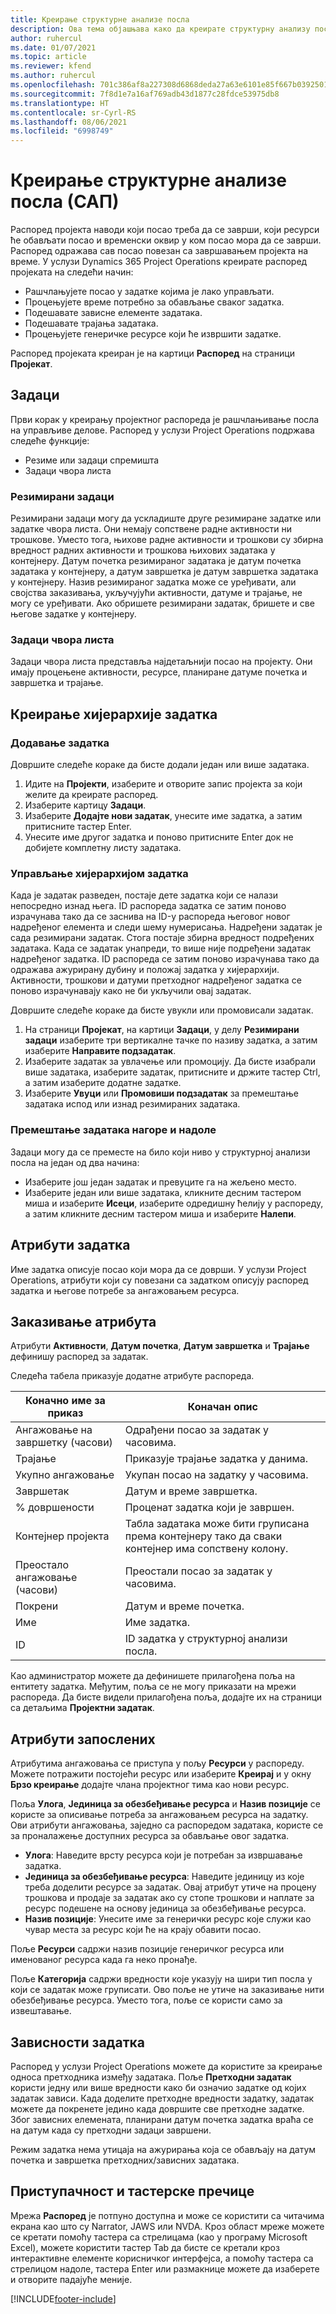 ```yaml
---
title: Креирање структурне анализе посла
description: Ова тема објашњава како да креирате структурну анализу посла (САП) која укључује основне контроле у новом интерфејсу за планирање.
author: ruhercul
ms.date: 01/07/2021
ms.topic: article
ms.reviewer: kfend
ms.author: ruhercul
ms.openlocfilehash: 701c386af8a227308d6868deda27a63e6101e85f667b0392501bb0490329f484
ms.sourcegitcommit: 7f8d1e7a16af769adb43d1877c28fdce53975db8
ms.translationtype: HT
ms.contentlocale: sr-Cyrl-RS
ms.lasthandoff: 08/06/2021
ms.locfileid: "6998749"
---
```

# <a name="create-a-work-breakdown-structure-wbs"></a>Креирање структурне анализе посла (САП)

Распоред пројекта наводи који посао треба да се заврши, који ресурси ће обављати посао и временски оквир у ком посао мора да се заврши. Распоред одражава сав посао повезан са завршавањем пројекта на време. У услузи Dynamics 365 Project Operations креирате распоред пројеката на следећи начин:

  - Рашчлањујете посао у задатке којима је лако управљати.
  - Процењујете време потребно за обављање сваког задатка.
  - Подешавате зависне елементе задатака.
  - Подешавате трајања задатака.
  - Процењујете генеричке ресурсе који ће извршити задатке. 

Распоред пројеката креиран је на картици **Распоред** на страници **Пројекат**.

## <a name="tasks"></a>Задаци

Први корак у креирању пројектног распореда је рашчлањивање посла на управљиве делове. Распоред у услузи Project Operations подржава следеће функције:

- Резиме или задаци спремишта
- Задаци чвора листа

### <a name="summary-tasks"></a>Резимирани задаци

Резимирани задаци могу да ускладиште друге резимиране задатке или задатке чвора листа. Они немају сопствене радне активности ни трошкове. Уместо тога, њихове радне активности и трошкови су збирна вредност радних активности и трошкова њихових задатака у контејнеру. Датум почетка резимираног задатака је датум почетка задатака у контејнеру, а датум завршетка је датум завршетка задатака у контејнеру. Назив резимираног задатка може се уређивати, али својства заказивања, укључујући активности, датуме и трајање, не могу се уређивати. Ако обришете резимирани задатак, бришете и све његове задатке у контејнеру.

### <a name="leaf-node-tasks"></a>Задаци чвора листа

Задаци чвора листа представља најдетаљнији посао на пројекту. Они имају процењене активности, ресурсе, планиране датуме почетка и завршетка и трајање.

## <a name="create-a-task-hierarchy"></a>Креирање хијерархије задатка

### <a name="add-a-task"></a>Додавање задатка

Довршите следеће кораке да бисте додали један или више задатака.

1. Идите на **Пројекти**, изаберите и отворите запис пројекта за који желите да креирате распоред. 
2. Изаберите картицу **Задаци**. 
3. Изаберите **Додајте нови задатак**, унесите име задатка, а затим притисните тастер Enter.
2. Унесите име другог задатка и поново притисните Enter док не добијете комплетну листу задатака.

### <a name="manage-hierarchy-of-a-task"></a>Управљање хијерархијом задатка

Када је задатак разведен, постаје дете задатка који се налази непосредно изнад њега. ID распореда задатка се затим поново израчунава тако да се заснива на ID-у распореда његовог новог надређеног елемента и следи шему нумерисања. Надређени задатак је сада резимирани задатак. Стога постаје збирна вредност подређених задатака. Када се задатак унапреди, то више није подређени задатак надређеног задатка. ID распореда се затим поново израчунава тако да одражава ажурирану дубину и положај задатка у хијерархији. Активности, трошкови и датуми претходног надређеног задатка се поново израчунавају како не би укључили овај задатак.

Довршите следеће кораке да бисте увукли или промовисали задатак.

1. На страници **Пројекат**, на картици **Задаци**, у делу **Резимирани задаци** изаберите три вертикалне тачке по називу задатка, а затим изаберите **Направите подзадатак**. 
2. Изаберите задатак за увлачење или промоцију. Да бисте изабрали више задатака, изаберите задатак, притисните и држите тастер Ctrl, а затим изаберите додатне задатке.
2. Изаберите **Увуци** или **Промовиши подзадатак** за премештање задатака испод или изнад резимираних задатака.

### <a name="move-tasks-up-and-down"></a>Премештање задатака нагоре и надоле

Задаци могу да се преместе на било који ниво у структурној анализи посла на један од два начина:

- Изаберите још један задатак и превуците га на жељено место.
- Изаберите један или више задатака, кликните десним тастером миша и изаберите **Исеци**, изаберите одредишну ћелију у распореду, а затим кликните десним тастером миша и изаберите **Налепи**.

## <a name="task-attributes"></a>Атрибути задатка

Име задатка описује посао који мора да се доврши. У услузи Project Operations, атрибути који су повезани са задатком описују распоред задатка и његове потребе за ангажовањем ресурса.

## <a name="schedule-attributes"></a>Заказивање атрибута

Атрибути **Активности**, **Датум почетка**, **Датум завршетка** и **Трајање** дефинишу распоред за задатак.

Следећа табела приказује додатне атрибуте распореда.

| **Коначно име за приказ** | **Коначан опис** |
| --- | --- |
| Ангажовање на завршетку (часови) | Одрађени посао за задатак у часовима. |
| Трајање | Приказује трајање задатка у данима. |
| Укупно ангажовање | Укупан посао на задатку у часовима. |
| Завршетак | Датум и време завршетка. |
| % довршености | Проценат задатка који је завршен. |
| Контејнер пројекта | Табла задатака може бити груписана према контејнеру тако да сваки контејнер има сопствену колону. |
| Преостало ангажовање (часови) | Преостали посао за задатак у часовима. |
| Покрени | Датум и време почетка. |
| Име | Име задатка. |
| ID | ID задатка у структурној анализи посла. |

Као администратор можете да дефинишете прилагођена поља на ентитету задатка. Међутим, поља се не могу приказати на мрежи распореда. Да бисте видели прилагођена поља, додајте их на страници са детаљима **Пројектни задатак**.

## <a name="staffing-attributes"></a>Атрибути запослених

Атрибутима ангажовања се приступа у пољу **Ресурси** у распореду. Можете потражити постојећи ресурс или изаберите **Креирај** и у окну **Брзо креирање** додајте члана пројектног тима као нови ресурс.

Поља **Улога**, **Јединица за обезбеђивање ресурса** и **Назив позиције** се користе за описивање потреба за ангажовањем ресурса на задатку. Ови атрибути ангажовања, заједно са распоредом задатака, користе се за проналажење доступних ресурса за обављање овог задатка.

   - **Улога**: Наведите врсту ресурса који је потребан за извршавање задатка.
   - **Јединица за обезбеђивање ресурса**: Наведите јединицу из које треба доделити ресурсе за задатак. Овај атрибут утиче на процену трошкова и продаје за задатак ако су стопе трошкови и наплате за ресурс подешене на основу јединица за обезбеђивање ресурса.
   - **Назив позиције**: Унесите име за генерички ресурс које служи као чувар места за ресурс који ће на крају обавити посао.

Поље **Ресурси** садржи назив позиције генеричког ресурса или именованог ресурса када га неко пронађе.

Поље **Категорија** садржи вредности које указују на шири тип посла у који се задатак може груписати. Ово поље не утиче на заказивање нити обезбеђивање ресурса. Уместо тога, поље се користи само за извештавање.

## <a name="task-dependencies"></a>Зависности задатка

Распоред у услузи Project Operations можете да користите за креирање односа претходника између задатака. Поље **Претходни задатак** користи једну или више вредности како би означио задатке од којих задатак зависи. Када доделите претходне вредности задатку, задатак можете да покренете једино када довршите све претходне задатке. Због зависних елемената, планирани датум почетка задатка враћа се на датум када су претходни задаци завршени.

Режим задатка нема утицаја на ажурирања која се обављају на датум почетка и завршетка претходних/зависних задатака.

## <a name="accessibility-and-keyboard-shortcuts"></a>Приступачност и тастерске пречице

Мрежа **Распоред** је потпуно доступна и може се користити са читачима екрана као што су Narrator, JAWS или NVDA. Кроз област мреже можете се кретати помоћу тастера са стрелицама (као у програму Microsoft Excel), можете користити тастер Tab да бисте се кретали кроз интерактивне елементе корисничког интерфејса, а помоћу тастера са стрелицом надоле, тастера Enter или размакнице можете да изаберете и отворите падајуће меније.


[!INCLUDE[footer-include](../includes/footer-banner.md)]